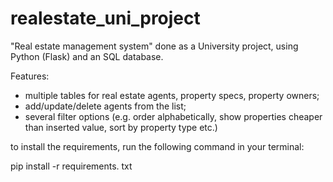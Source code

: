 # realestate_uni_project
"Real estate management system" done as a University project, using Python (Flask) and an SQL database.   

Features:
- multiple tables for real estate agents, property specs, property owners;
- add/update/delete agents from the list;
- several filter options (e.g. order alphabetically, show properties cheaper than inserted value, sort by property type etc.)

to install the requirements, run the following command in your terminal:

pip install -r requirements. txt
